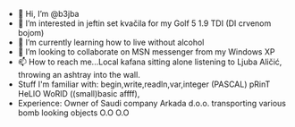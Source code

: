 - 👋 Hi, I’m @b3jba
- 👀 I’m interested in jeftin set kvačila for my Golf 5 1.9 TDI (DI crvenom bojom)
- 🌱 I’m currently learning how to live without alcohol 
- 💞️ I’m looking to collaborate on MSN messenger from my Windows XP
- 📫 How to reach me...Local kafana sitting alone listening to Ljuba Aličić, throwing an ashtray into the wall.
-  Stuff I'm familiar with: begin,write,readln,var,integer (PASCAL) pRinT HeLlO WoRlD ((small)basic affff), 
- Experience: Owner of Saudi company Arkada d.o.o. transporting various bomb looking objects     O.O  O.O
<!---
b3jba/b3jba is a ✨ special ✨ repository because its `README.md` (this file) appears on your GitHub profile.
You can click the Preview link to take a look at your changes.
--->
